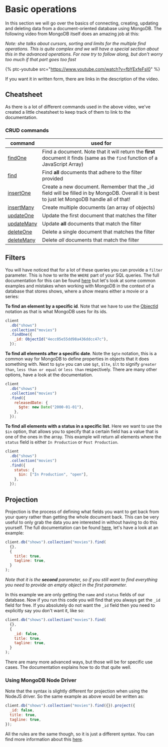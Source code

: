 # Basic operations

In this section we will go over the basics of connecting, creating, updating and deleting data from a document-oriented database using MongoDB. The following video from MongoDB itself does an amazing job at this:

_Note: she talks about cursors, sorting and limits for the multiple find operations. This is quite complex and we will have a special section about this in the advanced operations. For now try to follow along, but don't worry too much if that part goes too fast_

{% ptc-youtube src="https://www.youtube.com/watch?v=fbYExfeFsI0" %}

If you want it in written form, there are links in the description of the video.

## Cheatsheet

As there is a lot of different commands used in the above video, we've created a little cheatsheet to keep track of them to link to the documentation.

### CRUD commands

| command                                                                                  | used for                                                                                                                                     |
| ---------------------------------------------------------------------------------------- | -------------------------------------------------------------------------------------------------------------------------------------------- |
| [findOne](https://docs.mongodb.com/manual/reference/method/db.collection.findOne/)       | Find a document. Note that it will return the **first** document it finds (same as the `find` function of a JavaScript Array)                |
| [find](https://docs.mongodb.com/manual/reference/method/db.collection.find/)             | Find **all** documents that adhere to the filter provided                                                                                    |
| [insertOne](https://docs.mongodb.com/manual/reference/method/db.collection.insertOne/)   | Create a new document. Remember that the \_id field will be filled in by MongoDB. Overall it is best to just let MongoDB handle all of that! |
| [insertMany](https://docs.mongodb.com/manual/reference/method/db.collection.insertMany/) | Create multiple documents (an array of objects)                                                                                              |
| [updateOne](https://docs.mongodb.com/manual/reference/method/db.collection.updateOne/)   | Update the first document that matches the filter                                                                                            |
| [updateMany](https://docs.mongodb.com/manual/reference/method/db.collection.updateMany/) | Update **all** documents that match the filter                                                                                               |
| [deleteOne](https://docs.mongodb.com/manual/reference/method/db.collection.deleteOne/)   | Delete a single document that matches the filter                                                                                             |
| [deleteMany](https://docs.mongodb.com/manual/reference/method/db.collection.deleteMany/) | Delete _all_ documents that match the filter                                                                                                 |

## Filters

You will have noticed that for a lot of these queries you can provide a `filter` parameter. This is how to write the `WHERE` part of your SQL queries. The full documentation for this can be found [here](https://docs.mongodb.com/manual/reference/operator/query/) but let's look at some common examples and mistakes when working with MongoDB in the context of a database that stores shows, where a show means either a movie or a series:

**To find an element by a specific id**. Note that we have to use the [ObjectId](https://docs.mongodb.com/manual/reference/method/ObjectId/) notation as that is what MongoDB uses for its ids.

```js
client
  .db("shows")
  .collection("movies")
  .findOne({
    _id: ObjectId("4ecc05e55dd98a436ddcc47c"),
  });
```

**To find all elements after a specific date**. Note the `$gte` notation, this is a common way for MongoDB to define properties in objects that it does something with. Next to `$gte` you can use `$gt`, `$lte`, `$lt` to signify `greater than`, `less than or equal` or `less than` respectively. There are many other options, have a look at the documentation.

```js
client
  .db("shows")
  .collection("movies")
  .find({
    releasedDate: {
      $gte: new Date("2000-01-01"),
    },
  });
```

**To find all elements with a status in a specific list**. Here we want to use the `$in` option, that allows you to specify that a certain field has a value that is one of the ones in the array. This example will return all elements where the `status` field is either `In Production` or `Post Production`.

```js
client
  .db("shows")
  .collection("movies")
  .find({
    status: {
      $in: ["In Production", "open"],
    },
  });
```

## Projection

Projection is the process of defining what fields you want to get back from your query rather than getting the whole document back. This can be very useful to only grab the data you are interested in without having to do this yourself. The full documentation can be found [here](https://docs.mongodb.com/manual/reference/method/db.collection.find/#projection), let's have a look at an example:

```js
client.db("shows").collection("movies").find(
  {},
  {
    title: true,
    tagline: true,
  }
);
```

_Note that it is the **second** parameter, so if you still want to find everything you need to provide an empty object in the first parameter._

In this example we are only getting the `name` and `status` fields of our database. Now if you run this code you will find that you always get the `_id` field for free. If you absolutely do not want the `_id` field then you need to explicitly say you don't want it, like so:

```js
client.db("shows").collection("movies").find(
  {},
  {
    _id: false,
    title: true,
    tagline: true,
  }
);
```

There are many more advanced ways, but those will be for specific use cases. The documentation explains how to do that quite well.

### Using MongoDB Node Driver

Note that the syntax is slightly different for projection when using the NodeJS driver. So the same example as above would be written as:

```js
client.db("shows").collection("movies").find({}).project({
  _id: false,
  title: true,
  tagline: true,
});
```

All the rules are the same though, so it is just a different syntax. You can find more information about this [here](https://www.mongodb.com/docs/drivers/node/current/fundamentals/crud/read-operations/project/).
